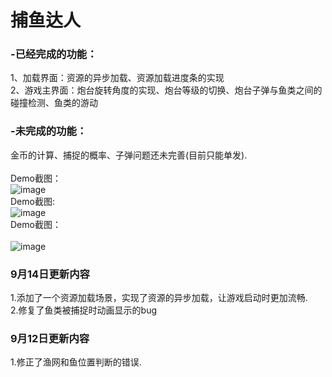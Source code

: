 # 捕鱼达人
### -已经完成的功能：</br>
1、加载界面：资源的异步加载、资源加载进度条的实现</br>
2、游戏主界面：炮台旋转角度的实现、炮台等级的切换、炮台子弹与鱼类之间的碰撞检测、鱼类的游动 </br> 
### -未完成的功能：</br>
金币的计算、捕捉的概率、子弹问题还未完善(目前只能单发).</br> 
</br>
Demo截图：</br>
![image](https://github.com/li-zheng-hao/FishingJoy/raw/master/picture/loading.png)</br>
Demo截图:</br> 
![image](https://github.com/li-zheng-hao/FishingJoy/raw/master/picture/test1.png)
</br>
Demo截图：</br>  
![image](https://github.com/li-zheng-hao/FishingJoy/raw/master/picture/test2.png)
</br>
### 9月14日更新内容</br>
1.添加了一个资源加载场景，实现了资源的异步加载，让游戏启动时更加流畅.</br>
2.修复了鱼类被捕捉时动画显示的bug</br>
### 9月12日更新内容</br>
1.修正了渔网和鱼位置判断的错误.</br>

